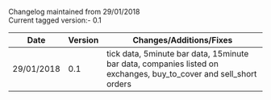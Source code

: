 Changelog maintained from 29/01/2018
<br>
Current tagged version:- 0.1

| Date            | Version           | Changes/Additions/Fixes                 |
|-----------------|-------------------|-----------------------------------------|
|29/01/2018       |0.1                |tick data, 5minute bar data, 15minute bar data, companies listed on exchanges, buy_to_cover and sell_short orders                        |
